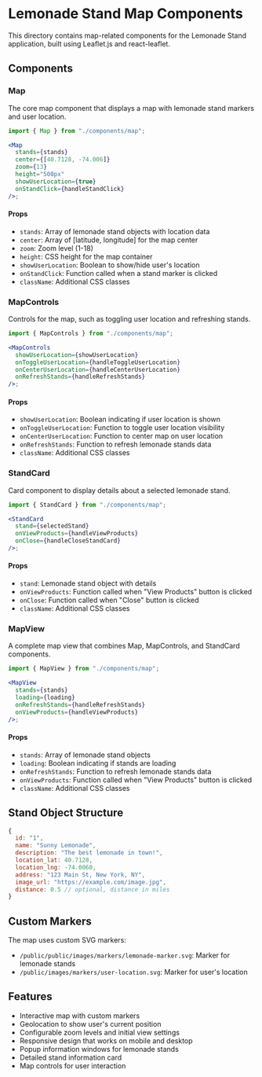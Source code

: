 # Lemonade Stand Map Components

This directory contains map-related components for the Lemonade Stand application, built using Leaflet.js and react-leaflet.

## Components

### Map

The core map component that displays a map with lemonade stand markers and user location.

```jsx
import { Map } from "./components/map";

<Map
  stands={stands}
  center={[40.7128, -74.006]}
  zoom={13}
  height="500px"
  showUserLocation={true}
  onStandClick={handleStandClick}
/>;
```

#### Props

- `stands`: Array of lemonade stand objects with location data
- `center`: Array of [latitude, longitude] for the map center
- `zoom`: Zoom level (1-18)
- `height`: CSS height for the map container
- `showUserLocation`: Boolean to show/hide user's location
- `onStandClick`: Function called when a stand marker is clicked
- `className`: Additional CSS classes

### MapControls

Controls for the map, such as toggling user location and refreshing stands.

```jsx
import { MapControls } from "./components/map";

<MapControls
  showUserLocation={showUserLocation}
  onToggleUserLocation={handleToggleUserLocation}
  onCenterUserLocation={handleCenterUserLocation}
  onRefreshStands={handleRefreshStands}
/>;
```

#### Props

- `showUserLocation`: Boolean indicating if user location is shown
- `onToggleUserLocation`: Function to toggle user location visibility
- `onCenterUserLocation`: Function to center map on user location
- `onRefreshStands`: Function to refresh lemonade stands data
- `className`: Additional CSS classes

### StandCard

Card component to display details about a selected lemonade stand.

```jsx
import { StandCard } from "./components/map";

<StandCard
  stand={selectedStand}
  onViewProducts={handleViewProducts}
  onClose={handleCloseStandCard}
/>;
```

#### Props

- `stand`: Lemonade stand object with details
- `onViewProducts`: Function called when "View Products" button is clicked
- `onClose`: Function called when "Close" button is clicked
- `className`: Additional CSS classes

### MapView

A complete map view that combines Map, MapControls, and StandCard components.

```jsx
import { MapView } from "./components/map";

<MapView
  stands={stands}
  loading={loading}
  onRefreshStands={handleRefreshStands}
  onViewProducts={handleViewProducts}
/>;
```

#### Props

- `stands`: Array of lemonade stand objects
- `loading`: Boolean indicating if stands are loading
- `onRefreshStands`: Function to refresh lemonade stands data
- `onViewProducts`: Function called when "View Products" button is clicked
- `className`: Additional CSS classes

## Stand Object Structure

```javascript
{
  id: "1",
  name: "Sunny Lemonade",
  description: "The best lemonade in town!",
  location_lat: 40.7128,
  location_lng: -74.0060,
  address: "123 Main St, New York, NY",
  image_url: "https://example.com/image.jpg",
  distance: 0.5 // optional, distance in miles
}
```

## Custom Markers

The map uses custom SVG markers:

- `/public/public/images/markers/lemonade-marker.svg`: Marker for lemonade stands
- `/public/images/markers/user-location.svg`: Marker for user's location

## Features

- Interactive map with custom markers
- Geolocation to show user's current position
- Configurable zoom levels and initial view settings
- Responsive design that works on mobile and desktop
- Popup information windows for lemonade stands
- Detailed stand information card
- Map controls for user interaction
